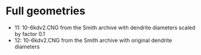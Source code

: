 # Full geometries

- 11: 10-6kdv2.CNG from the Smith archive with dendrite diameters scaled by factor 0.1
- 12: 10-6kdv2.CNG from the Smith archive with original dendrite diameters
